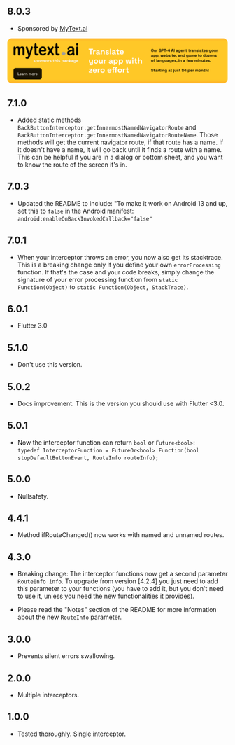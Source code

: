## 8.0.3

* Sponsored by [MyText.ai](https://mytext.ai)

[![](./example/SponsoredByMyTextAi.png)](https://mytext.ai)

## 7.1.0

* Added static methods `BackButtonInterceptor.getInnermostNamedNavigatorRoute`
  and `BackButtonInterceptor.getInnermostNamedNavigatorRouteName`. Those methods will
  get the current navigator route, if that route has a name. If it doesn't have a name,
  it will go back until it finds a route with a name. This can be helpful if you are in
  a dialog or bottom sheet, and you want to know the route of the screen it's in.

## 7.0.3

* Updated the README to include: "To make it work on Android 13 and up, set this to
  `false` in the Android manifest: `android:enableOnBackInvokedCallback="false"`

## 7.0.1

* When your interceptor throws an error, you now also get its stacktrace. This is a
  breaking change only if you define your own `errorProcessing` function. If that's the
  case and your code breaks, simply change the signature of your error processing function
  from `static Function(Object)` to `static Function(Object, StackTrace)`.

## 6.0.1

* Flutter 3.0

## 5.1.0

* Don't use this version.

## 5.0.2

* Docs improvement. This is the version you should use with Flutter <3.0.

## 5.0.1

* Now the interceptor function can return `bool` or `Future<bool>`:  
  `typedef InterceptorFunction = FutureOr<bool> Function(bool stopDefaultButtonEvent, RouteInfo routeInfo);`

## 5.0.0

* Nullsafety.

## 4.4.1

* Method ifRouteChanged() now works with named and unnamed routes.

## 4.3.0

* Breaking change: The interceptor functions now get a second parameter `RouteInfo info`.
  To upgrade from version [4.2.4] you just need to add this parameter to your functions
  (you have to add it, but you don't need to use it, unless you need the new
  functionalities it provides).

* Please read the "Notes" section of the README for more information
  about the new `RouteInfo` parameter.

## 3.0.0

* Prevents silent errors swallowing.

## 2.0.0

* Multiple interceptors.

## 1.0.0

* Tested thoroughly. Single interceptor.
